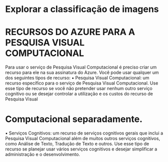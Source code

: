 # Explorar a classificação de imagens

# RECURSOS DO AZURE PARA A PESQUISA VISUAL COMPUTACIONAL
Para usar o serviço de Pesquisa Visual Computacional é preciso criar um recurso para ele na sua
assinatura do Azure. Você pode usar qualquer um dos seguintes tipos de recurso:
▪ Pesquisa Visual Computacional: um recurso específico para o serviço de Pesquisa Visual
Computacional. Use esse tipo de recurso se você não pretender usar nenhum outro serviço
cognitivo ou se desejar controlar a utilização e os custos do recurso de Pesquisa Visual

# Computacional separadamente.
▪ Serviços Cognitivos: um recurso de serviços cognitivos gerais que inclui a Pesquisa Visual
Computacional além de muitos outros serviços cognitivos, como Análise de Texto, Tradução de
Texto e outros. Use esse tipo de recurso se planejar usar vários serviços cognitivos e desejar
simplificar a administração e o desenvolvimento.

